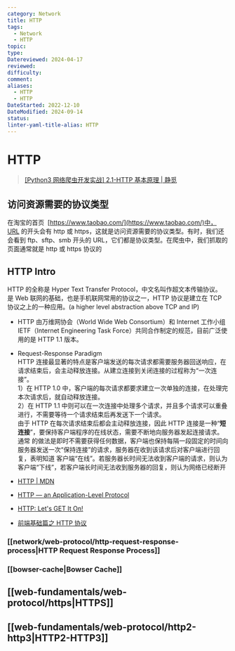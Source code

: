 ```yaml
---
category: Network
title: HTTP
tags:
  - Network
  - HTTP
topic: 
type: 
Datereviewed: 2024-04-17
reviewed: 
difficulty: 
comment: 
aliases:
  - HTTP
  - HTTP
DateStarted: 2022-12-10
DateModified: 2024-09-14
status: 
linter-yaml-title-alias: HTTP
---
```


# HTTP

> [\[Python3 网络爬虫开发实战\] 2.1-HTTP 基本原理 | 静觅](https://cuiqingcai.com/5465.html)

## 访问资源需要的协议类型

在淘宝的首页  [https://www.taobao.com/](https://www.taobao.com/)中，URL 的开头会有 http 或 https，这就是访问资源需要的协议类型。有时，我们还会看到 ftp、sftp、smb 开头的 URL，它们都是协议类型。在爬虫中，我们抓取的页面通常就是 http 或 https 协议的

## HTTP Intro

HTTP 的全称是 Hyper Text Transfer Protocol，中文名叫作超文本传输协议。  
是 Web 联网的基础，也是手机联网常用的协议之一，HTTP 协议是建立在 TCP 协议之上的一种应用。(a higher level abstraction above TCP and IP)

- HTTP 由万维网协会（World Wide Web Consortium）和 Internet 工作小组 IETF（Internet Engineering Task Force）共同合作制定的规范，目前广泛使用的是 HTTP 1.1 版本。
- Request-Response Paradigm  
  HTTP 连接最显著的特点是客户端发送的每次请求都需要服务器回送响应，在请求结束后，会主动释放连接。从建立连接到关闭连接的过程称为“一次连接”。  
  1）在 HTTP 1.0 中，客户端的每次请求都要求建立一次单独的连接，在处理完本次请求后，就自动释放连接。  
  2）在 HTTP 1.1 中则可以在一次连接中处理多个请求，并且多个请求可以重叠进行，不需要等待一个请求结束后再发送下一个请求。  
  由于 HTTP 在每次请求结束后都会主动释放连接，因此 HTTP 连接是一种“**短连接**”，要保持客户端程序的在线状态，需要不断地向服务器发起连接请求。通常 的做法是即时不需要获得任何数据，客户端也保持每隔一段固定的时间向服务器发送一次“保持连接”的请求，服务器在收到该请求后对客户端进行回复，表明知道 客户端“在线”。若服务器长时间无法收到客户端的请求，则认为客户端“下线”，若客户端长时间无法收到服务器的回复，则认为网络已经断开

- [HTTP | MDN](https://developer.mozilla.org/zh-CN/docs/Web/HTTP)
- [HTTP — an Application-Level Protocol](https://dev.opera.com/articles/http-basic-introduction/)
- [HTTP: Let's GET It On!](https://dev.opera.com/articles/http-lets-get-it-on/)
- [前端基础篇之 HTTP 协议](https://juejin.cn/post/6844903844216832007 "https://juejin.cn/post/6844903844216832007")

### [[network/web-protocol/http-request-response-process|HTTP Request Response Process]]

### [[bowser-cache|Bowser Cache]]

## [[web-fundamentals/web-protocol/https|HTTPS]]

## [[web-fundamentals/web-protocol/http2-http3|HTTP2-HTTP3]]
